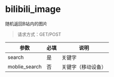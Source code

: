 # bilibili_image
随机返回B站内的图片

> 请求方式：GET/POST

| 参数 | 必填 | 说明 |
| -- | -- | -- |
| search | 是 | 关键字 |
| moblie_search | 否 | 关键字（移动设备）|
